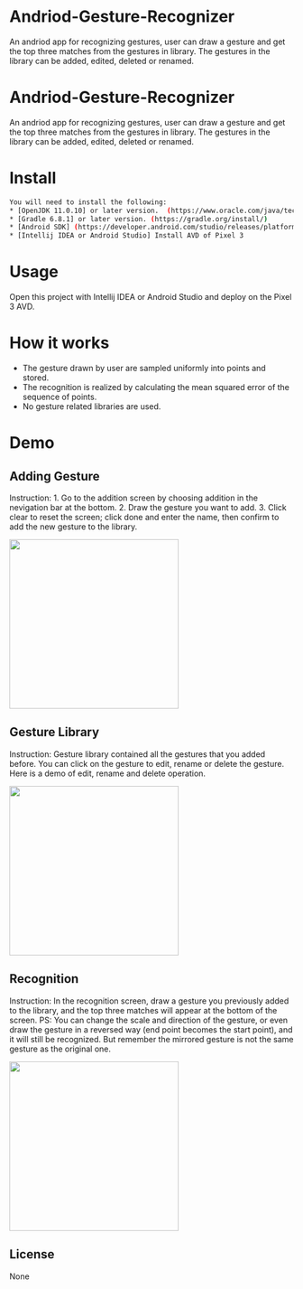 # Andriod-Gesture-Recognizer
 An andriod app for recognizing gestures, user can draw a gesture and get the top three matches from the gestures in library. The gestures in the library can be added, edited, deleted or renamed.
 

# Andriod-Gesture-Recognizer
 An andriod app for recognizing gestures, user can draw a gesture and get the top three matches from the gestures in library. The gestures in the library can be added, edited, deleted or renamed.
 
 
# Install
```sh
You will need to install the following:  
* [OpenJDK 11.0.10] or later version.  (https://www.oracle.com/java/technologies/javase-downloads.html)
* [Gradle 6.8.1] or later version. (https://gradle.org/install/)
* [Android SDK] (https://developer.android.com/studio/releases/platform-tools)
* [Intellij IDEA or Android Studio] Install AVD of Pixel 3
```
# Usage
Open this project with Intellij IDEA or Android Studio and deploy on the Pixel 3 AVD.

# How it works
*	The gesture drawn by user are sampled uniformly into points and stored. 
*	The recognition is realized by calculating the mean squared error of the sequence of points.
*	No gesture related libraries are used.

# Demo
## Adding Gesture
Instruction: 1. Go to the addition screen by choosing addition in the nevigation bar at the bottom.
2. Draw the gesture you want to add.
3. Click clear to reset the screen; click done and enter the name, then confirm to add the new gesture to the library.
<p>
<img src="https://github.com/DaveHJT/Andriod-Gesture-Recognizer/blob/main/demo/addition.gif?raw=true" width="300">
</p>

## Gesture Library
Instruction: 
Gesture library contained all the gestures that you added before. You can click on the gesture to edit, rename or delete the gesture. 
Here is a demo of edit, rename and delete operation.
<p>
<img src="https://github.com/DaveHJT/Andriod-Gesture-Recognizer/blob/main/demo/library.gif?raw=true" width="300">
</p>

## Recognition
Instruction: In the recognition screen, draw a gesture you previously added to the library, and the top three matches will appear at the bottom of the screen. 
PS: You can change the scale and direction of the gesture, or even draw the gesture in a reversed way (end point becomes the start point), and it will still be recognized. But remember the mirrored gesture is not the same gesture as the original one.
<p>
<img src="https://github.com/DaveHJT/Andriod-Gesture-Recognizer/blob/main/demo/recognition.gif?raw=true" width="300">
</p>

## License
None







 
